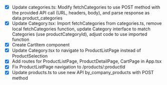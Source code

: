 - [x] Update categories.ts: Modify fetchCategories to use POST method with the provided API call (URL, headers, body), and parse response as data.product_categories
- [x] Update Category.tsx: Import fetchCategories from categories.ts, remove local fetchCategories function, update Category interface to match Categories (use productCategoryId), adjust code to use imported function
- [x] Create CartItem component
- [x] Update Category.tsx to navigate to ProductListPage instead of ProductSelection
- [x] Add routes for ProductListPage, ProductDetailPage, CartPage in App.tsx
- [x] Fix ProductListPage navigation to /products/:productId
- [x] Update products.ts to use new API by_company_products with POST method
